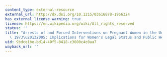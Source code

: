 ```yaml
---
content_type: external-resource
external_url: http://dx.doi.org/10.1215/03616878-1966324
has_external_license_warning: true
license: https://en.wikipedia.org/wiki/All_rights_reserved
status: ''
title: "Arrests of and Forced Interventions on Pregnant Women in the United States,\
  \ 1973\u20132005: Implications for Women's Legal Status and Public Health"
uid: 9bdce1be-bd14-40f5-8418-c3600c4c0aa7
wayback_url: ''
---
```

